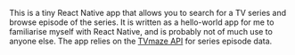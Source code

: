 This is a tiny React Native app that allows you to search for a TV series and
browse episode of the series.  It is written as a hello-world app for me to
familiarise myself with React Native, and is probably not of much use to
anyone else.  The app relies on the [TVmaze API][1] for series episode data.

[1]: http://www.tvmaze.com/api

